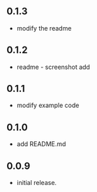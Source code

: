 ## 0.1.3

* modify the readme 

## 0.1.2

* readme - screenshot add

## 0.1.1

* modify example code 

## 0.1.0

* add README.md 

## 0.0.9

* initial release.
